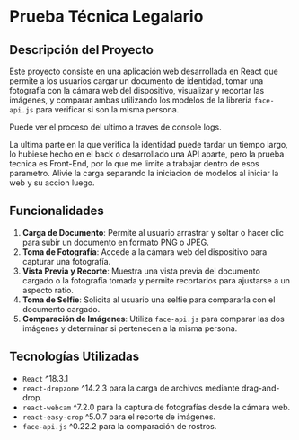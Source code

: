 # Prueba Técnica Legalario

## Descripción del Proyecto
Este proyecto consiste en una aplicación web desarrollada en React que permite a los usuarios cargar un documento de identidad, tomar una fotografía con la cámara web del dispositivo, visualizar y recortar las imágenes, y comparar ambas utilizando los modelos de la libreria `face-api.js` para verificar si son la misma persona.

Puede ver el proceso del ultimo a traves de console logs.

La ultima parte en la que verifica la identidad puede tardar un tiempo largo, lo hubiese hecho en el back o desarrollado una API aparte, pero la prueba tecnica es Front-End, por lo que me limite a trabajar dentro de esos parametro. Alivie la carga separando la iniciacion de modelos al iniciar la web y su accion luego.

## Funcionalidades
1. **Carga de Documento**: Permite al usuario arrastrar y soltar o hacer clic para subir un documento en formato PNG o JPEG.
2. **Toma de Fotografía**: Accede a la cámara web del dispositivo para capturar una fotografía.
3. **Vista Previa y Recorte**: Muestra una vista previa del documento cargado o la fotografía tomada y permite recortarlos para ajustarse a un aspecto ratio.
4. **Toma de Selfie**: Solicita al usuario una selfie para compararla con el documento cargado.
5. **Comparación de Imágenes**: Utiliza `face-api.js` para comparar las dos imágenes y determinar si pertenecen a la misma persona.

## Tecnologías Utilizadas
- `React` ^18.3.1
- `react-dropzone` ^14.2.3 para la carga de archivos mediante drag-and-drop.
- `react-webcam` ^7.2.0 para la captura de fotografías desde la cámara web.
- `react-easy-crop` ^5.0.7 para el recorte de imágenes.
- `face-api.js` ^0.22.2 para la comparación de rostros.
